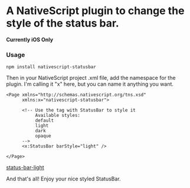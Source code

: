 # A NativeScript plugin to change the style of the status bar.

<strong>Currently iOS Only</strong>

### Usage

````
npm install nativescript-statusbar
````

Then in your NativeScript project .xml file, add the namespace for the plugin. I'm calling it "x" here, but you can name it anything you want.

````
<Page xmlns="http://schemas.nativescript.org/tns.xsd"
      xmlns:x="nativescript-statusbar"> 
      
      <!-- Use the tag with StatusBar to style it 
           Available styles:
           default 
           light 
           dark
           opaque
      -->
      <x:StatusBar barStyle="light" />
      
</Page>
````

[status-bar-light](https://github.com/burkeholland/nativescript-statusbar/blob/master/images/status-bar.png)

And that's all! Enjoy your nice styled StatusBar. 



